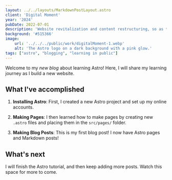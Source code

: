 ```yaml
---
layout: ../../layouts/MarkdownPostLayout.astro
client: 'Digital Moment'
year: '2024'
pubDate: 2022-07-01
description: 'Website revitalization and content restructuring, so as to more effectively showcase their impact and streamline user access to essential resources.'
background: '#515366'
image:
    url: '../../../public/work/digitalMoment-1.webp'
    alt: 'The Astro logo on a dark background with a pink glow.'
tags: ["astro", "blogging", "learning in public"]
---
```


Welcome to my _new blog_ about learning Astro! Here, I will share my learning journey as I build a new website.

## What I've accomplished

1. **Installing Astro**: First, I created a new Astro project and set up my online accounts.

2. **Making Pages**: I then learned how to make pages by creating new `.astro` files and placing them in the `src/pages/` folder.

3. **Making Blog Posts**: This is my first blog post! I now have Astro pages and Markdown posts!

## What's next

I will finish the Astro tutorial, and then keep adding more posts. Watch this space for more to come.